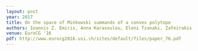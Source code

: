```yaml
---
layout: post
year: 2017
title: On the space of Minkowski summands of a convex polytope
authors: Ioannis Z. Emiris, Anna Karasoulou, Eleni Tzanaki, Zafeirakis Zafeirakopoulos
venue: EuroCG '16
pdf: http://www.eurocg2016.usi.ch/sites/default/files/paper_76.pdf
---
```

